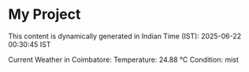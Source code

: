 # My Project

This content is dynamically generated in Indian Time (IST): 2025-06-22 00:30:45 IST


Current Weather in Coimbatore:
Temperature: 24.88 °C
Condition: mist

